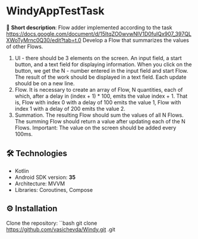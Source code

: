 # WindyAppTestTask

📱 **Short description**:
Flow adder implemented according to the task
https://docs.google.com/document/d/15ItqZO0wvwNIV1D0fulQx907_397QLXWoTyMrnc0Q30/edit?tab=t.0
Develop a Flow that summarizes the values of other Flows.
1. UI - there should be 3 elements on the screen. An input field, a start button, and a text field for displaying information. When you click on the button, we get the N - number entered in the input field and start Flow. The result of the work should be displayed in a text field. Each update should be on a new line.
2. Flow. It is necessary to create an array of Flow<Int>, N quantities, each of which, after a delay in (index + 1) * 100, emits the value index + 1. That is, Flow with index 0 with a delay of 100 emits the value 1, Flow with index 1 with a delay of 200 emits the value 2.
3. Summation. The resulting Flow should sum the values of all N Flows. The summing Flow should return a value after updating each of the N Flows.
Important: The value on the screen should be added every 100ms.

## 🛠 Technologies
- Kotlin
- Android SDK version: **35**
- Architecture: MVVM
- Libraries: Coroutines, Compose

## ⚙️ Installation
Clone the repository:
   ``bash
   git clone https://github.com/vasichevda/Windy.git .git